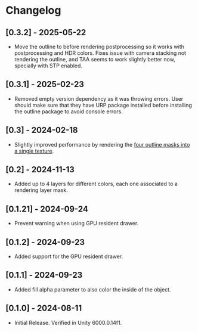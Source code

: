 # Changelog

## [0.3.2] - 2025-05-22

* Move the outline to before rendering postprocessing so it works with postprocessing and HDR colors. Fixes issue with camera stacking not rendering the outline, and TAA seems to work slightly better now, specially with STP enabled.

## [0.3.1] - 2025-02-23

* Removed empty version dependency as it was throwing errors. User should make sure that they have URP package installed before installing the outline package to avoid console errors.

## [0.3] - 2024-02-18

* Slightly improved performance by rendering the [four outline masks into a single texture](https://github.com/CristianQiu/Unity-URP-Outline/pull/1).

## [0.2] - 2024-11-13

* Added up to 4 layers for different colors, each one associated to a rendering layer mask.

## [0.1.21] - 2024-09-24

* Prevent warning when using GPU resident drawer.

## [0.1.2] - 2024-09-23

* Added support for the GPU resident drawer.

## [0.1.1] - 2024-09-23

* Added fill alpha parameter to also color the inside of the object.

## [0.1.0] - 2024-08-11

* Initial Release. Verified in Unity 6000.0.14f1.